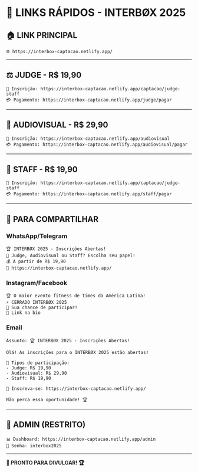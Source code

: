 # 🔗 LINKS RÁPIDOS - INTERBØX 2025

## 🏠 **LINK PRINCIPAL**
```
🌐 https://interbox-captacao.netlify.app/
```

---

## ⚖️ **JUDGE - R$ 19,90**
```
📝 Inscrição: https://interbox-captacao.netlify.app/captacao/judge-staff
💳 Pagamento: https://interbox-captacao.netlify.app/judge/pagar
```

---

## 📸 **AUDIOVISUAL - R$ 29,90**
```
📝 Inscrição: https://interbox-captacao.netlify.app/audiovisual
💳 Pagamento: https://interbox-captacao.netlify.app/audiovisual/pagar
```

---

## 👥 **STAFF - R$ 19,90**
```
📝 Inscrição: https://interbox-captacao.netlify.app/captacao/judge-staff
💳 Pagamento: https://interbox-captacao.netlify.app/staff/pagar
```

---

## 📱 **PARA COMPARTILHAR**

### **WhatsApp/Telegram**
```
🏆 INTERBØX 2025 - Inscrições Abertas!
🎯 Judge, Audiovisual ou Staff? Escolha seu papel!
💰 A partir de R$ 19,90
🔗 https://interbox-captacao.netlify.app/
```

### **Instagram/Facebook**
```
🏆 O maior evento fitness de times da América Latina!
⚡ CERRADO INTERBØX 2025
🎯 Sua chance de participar!
🔗 Link na bio
```

### **Email**
```
Assunto: 🏆 INTERBØX 2025 - Inscrições Abertas!

Olá! As inscrições para o INTERBØX 2025 estão abertas!

🎯 Tipos de participação:
- Judge: R$ 19,90
- Audiovisual: R$ 29,90  
- Staff: R$ 19,90

🔗 Inscreva-se: https://interbox-captacao.netlify.app/

Não perca essa oportunidade! 🏆
```

---

## 🔐 **ADMIN (RESTRITO)**
```
📊 Dashboard: https://interbox-captacao.netlify.app/admin
🔑 Senha: interbox2025
```

---

**🚀 PRONTO PARA DIVULGAR! 🏆**
